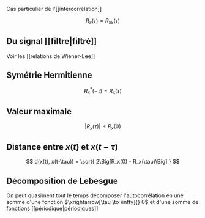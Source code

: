 Cas particulier de l'[[intercorrélation]]

$$
R_x(\tau) = R_{xx}(\tau)
$$

## Du signal [[filtre|filtré]]

Voir les [[relations de Wiener-Lee]]

## Symétrie Hermitienne

$$
R_x^\ast(-\tau) = R_x(\tau)
$$

## Valeur maximale

$$
|R_x(\tau)| \leq R_x(0)
$$

## Distance entre $x(t)$ et $x(t-\tau)$

$$
d(x(t), x(t-\tau)) = \sqrt{ 2\Big[R_x(0) - R_x(\tau)\Big] }
$$

## Décomposition de Lebesgue

On peut quasiment tout le temps décomposer l'autocorrélation en une somme d'une fonction $\xrightarrow[\tau \to \infty]{} 0$ et d'une somme de fonctions [[périodique|périodiques]]